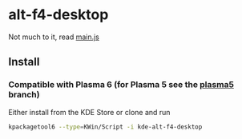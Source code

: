 # alt-f4-desktop
Not much to it, read [main.js](contents/code/main.js)

## Install

### Compatible with Plasma 6 (for Plasma 5 see the [plasma5](https://github.com/micha4w/kde-alt-f4-desktop/tree/plasma5) branch)

Either install from the KDE Store or clone and run 

```sh
kpackagetool6 --type=KWin/Script -i kde-alt-f4-desktop
```
